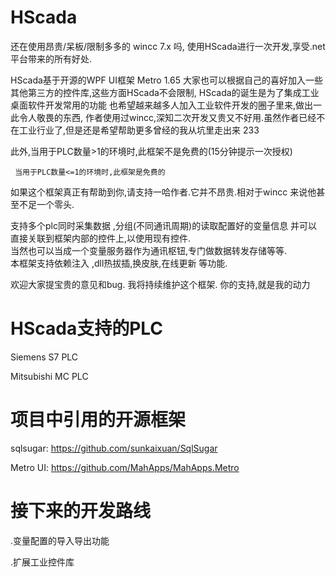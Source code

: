 # HScada

还在使用昂贵/呆板/限制多多的 wincc 7.x 吗,
使用HScada进行一次开发,享受.net 平台带来的所有好处.  

HScada基于开源的WPF UI框架 Metro 1.65
大家也可以根据自己的喜好加入一些其他第三方的控件库,这些方面HScada不会限制,
HScada的诞生是为了集成工业桌面软件开发常用的功能
也希望越来越多人加入工业软件开发的圈子里来,做出一此令人敬畏的东西,
作者使用过wincc,深知二次开发又贵又不好用.虽然作者已经不在工业行业了,但是还是希望帮助更多曾经的我从坑里走出来 233

此外,当用于PLC数量>1的环境时,此框架不是免费的(15分钟提示一次授权)

     当用于PLC数量<=1的环境时,此框架是免费的
如果这个框架真正有帮助到你,请支持一哈作者.它并不昂贵.相对于wincc 来说他甚至不足一个零头.

支持多个plc同时采集数据  ,分组(不同通讯周期)的读取配置好的变量信息  并可以直接关联到框架内部的控件上,以使用现有控件.   
当然也可以当成一个变量服务器作为通讯枢钮,专门做数据转发存储等等.  
本框架支持依赖注入 ,dll热拔插,换皮肤,在线更新 等功能.

欢迎大家提宝贵的意见和bug. 
我将持续维护这个框架.
你的支持,就是我的动力


# HScada支持的PLC
Siemens S7 PLC

Mitsubishi MC PLC


# 项目中引用的开源框架
sqlsugar: https://github.com/sunkaixuan/SqlSugar

Metro UI: https://github.com/MahApps/MahApps.Metro

# 接下来的开发路线
.变量配置的导入导出功能

.扩展工业控件库
